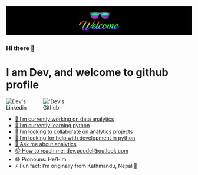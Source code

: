 <p  align="center"><img src = "Welcome.gif"></p>

### Hi there 👋

# I am Dev, and welcome to github profile


<a href="https://www.linkedin.com/in/devashishpoudel/">
  <img align="left" alt="Dev's Linkedin" width="100px" src="https://img.shields.io/badge/LinkedIn-Linkedin-blue" />
</a>
<a href="https://github.com/dev7150">
  <img align="left" alt="'Dev's Github" width="85px" src="https://img.shields.io/badge/Github-Github-blue" />

<br/>
<br/>


- 🔭 I’m currently working on data analytics 
- 🌱 I’m currently learning python
- 👯 I’m looking to collaborate on analytics projects
- 🤔 I’m looking for help with development in python
- 💬 Ask me about analytics
- 📫 How to reach me: dev.poudel@outlook.com
- 😄 Pronouns: He/Him
- ⚡ Fun fact: I’m originally from Kathmandu, Nepal 🚩

